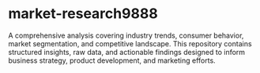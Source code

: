# market-research9888
A comprehensive analysis covering industry trends, consumer behavior, market segmentation, and competitive landscape. This repository contains structured insights, raw data, and actionable findings designed to inform business strategy, product development, and marketing efforts.  
